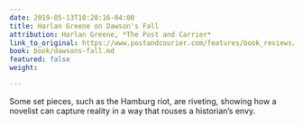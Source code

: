 ```yaml
---
date: 2019-05-13T10:20:16-04:00
title: Harlan Greene on Dawson's Fall
attribution: Harlan Greene, *The Post and Carrier*
link_to_original: https://www.postandcourier.com/features/book_reviews/review-roxana-robinson-s-dawson-s-fall-an-engrossing-triumph/article_c85b92fa-7106-11e9-9f93-370e27351819.html
book: book/dawsons-fall.md
featured: false
weight: 

---
```

Some set pieces, such as the Hamburg riot, are riveting, showing how a novelist can capture reality in a way that rouses a historian’s envy.
